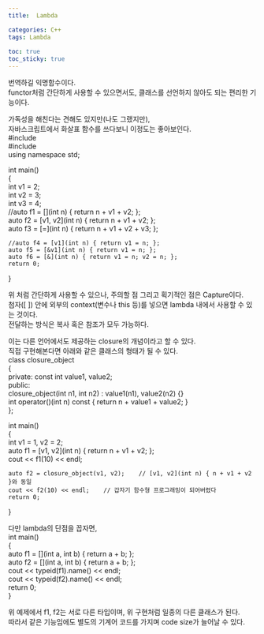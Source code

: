 ```yaml
---
title:  Lambda

categories: C++ 
tags: Lambda
 
toc: true
toc_sticky: true
---
```


  
  
   
번역하길 익명함수이다.  
functor처럼 간단하게 사용할 수 있으면서도, 클래스를 선언하지 않아도 되는 편리한 기능이다.  
  
가독성을 해친다는 견해도 있지만(나도 그랬지만),  
자바스크립트에서 화살표 함수를 쓰다보니 이정도는 좋아보인다.  
#include <iostream>  
#include <algorithm>  
using namespace std;  
  
int main()  
{  
	int v1 = 2;  
	int v2 = 3;  
	int v3 = 4;  
	//auto f1 = [](int n) { return n + v1 + v2; };   
	auto f2 = [v1, v2](int n) { return n + v1 + v2; };  
	auto f3 = [=](int n) { return n + v1 + v2 + v3; };  
  
	//auto f4 = [v1](int n) { return v1 = n; };   
	auto f5 = [&v1](int n) { return v1 = n; };   
	auto f6 = [&](int n) { return v1 = n; v2 = n; };   
	return 0;  
}  
  
위 처럼 간단하게 사용할 수 있으나, 주의할 점 그리고 획기적인 점은 Capture이다.  
첨자([ ]) 안에 외부의 context(변수나 this 등)를 넣으면 lambda 내에서 사용할 수 있는 것이다.  
전달하는 방식은 복사 혹은 참조가 모두 가능하다.  
  
이는 다른 언어에서도 제공하는 closure의 개념이라고 할 수 있다.  
직접 구현해본다면 아래와 같은 클래스의 형태가 될 수 있다.  
class closure_object  
{  
	private: const int value1, value2;  
	public:  
		closure_object(int n1, int n2) : value1(n1), value2(n2) {}  
		int operator()(int n) const { return n + value1 + value2; }  
};  
  
int main()  
{  
	int v1 = 1, v2 = 2;  
	auto f1 = [v1, v2](int n) { return n + v1 + v2; };  
	cout << f1(10) << endl;  
  
	auto f2 = closure_object(v1, v2);    // [v1, v2](int n) { n + v1 + v2 }와 동일  
	cout << f2(10) << endl;    // 갑자기 함수형 프로그래밍이 되어버렸다  
	return 0;  
}  
  
  
다만 lambda의 단점을 꼽자면,  
int main()  
{  
	auto f1 = [](int a, int b) { return a + b; };  
	auto f2 = [](int a, int b) { return a + b; };  
	cout << typeid(f1).name() << endl;  
	cout << typeid(f2).name() << endl;  
	return 0;  
}  
  
위 예제에서 f1, f2는 서로 다른 타입이며, 위 구현처럼 일종의 다른 클래스가 된다.  
따라서 같은 기능임에도 별도의 기계어 코드를 가지며 code size가 늘어날 수 있다.  
   
